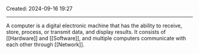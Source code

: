 Created: 2024-09-16 19:27
-- -
A computer is a digital electronic machine that has the ability to receive, store, process, or transmit data, and display results.
It consists of [[Hardware]] and [[Software]], and multiple computers communicate with each other through [[Network]].